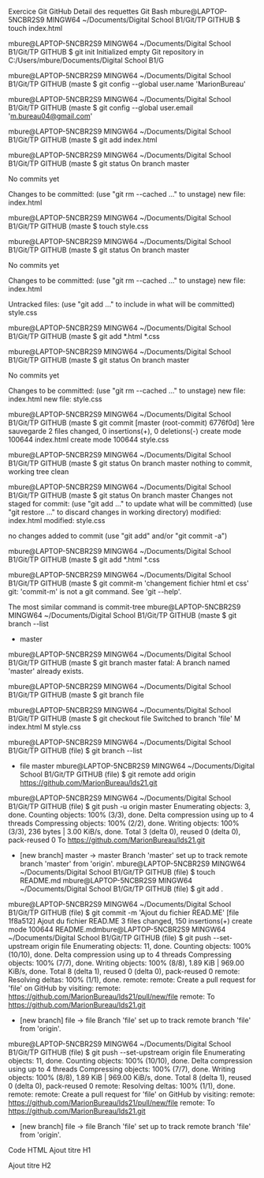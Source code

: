 Exercice Git GitHub
Detail des requettes Git Bash
mbure@LAPTOP-5NCBR2S9 MINGW64 ~/Documents/Digital School B1/Git/TP GITHUB
$ touch index.html

mbure@LAPTOP-5NCBR2S9 MINGW64 ~/Documents/Digital School B1/Git/TP GITHUB
$ git init
Initialized empty Git repository in C:/Users/mbure/Documents/Digital School B1/G

mbure@LAPTOP-5NCBR2S9 MINGW64 ~/Documents/Digital School B1/Git/TP GITHUB (maste
$ git config --global user.name 'MarionBureau'

mbure@LAPTOP-5NCBR2S9 MINGW64 ~/Documents/Digital School B1/Git/TP GITHUB (maste
$ git config --global user.email 'm.bureau04@gmail.com'

mbure@LAPTOP-5NCBR2S9 MINGW64 ~/Documents/Digital School B1/Git/TP GITHUB (maste
$ git add index.html

mbure@LAPTOP-5NCBR2S9 MINGW64 ~/Documents/Digital School B1/Git/TP GITHUB (maste
$ git status
On branch master

No commits yet

Changes to be committed:
  (use "git rm --cached <file>..." to unstage)
        new file:   index.html


mbure@LAPTOP-5NCBR2S9 MINGW64 ~/Documents/Digital School B1/Git/TP GITHUB (maste
$ touch style.css

mbure@LAPTOP-5NCBR2S9 MINGW64 ~/Documents/Digital School B1/Git/TP GITHUB (maste
$ git status
On branch master

No commits yet

Changes to be committed:
  (use "git rm --cached <file>..." to unstage)
        new file:   index.html

Untracked files:
  (use "git add <file>..." to include in what will be committed)
        style.css


mbure@LAPTOP-5NCBR2S9 MINGW64 ~/Documents/Digital School B1/Git/TP GITHUB (maste
$ git add *.html *.css

mbure@LAPTOP-5NCBR2S9 MINGW64 ~/Documents/Digital School B1/Git/TP GITHUB (maste
$ git status
On branch master

No commits yet

Changes to be committed:
  (use "git rm --cached <file>..." to unstage)
        new file:   index.html
        new file:   style.css


mbure@LAPTOP-5NCBR2S9 MINGW64 ~/Documents/Digital School B1/Git/TP GITHUB (maste
$ git commit
[master (root-commit) 6776f0d] 1ère sauvegarde
 2 files changed, 0 insertions(+), 0 deletions(-)
 create mode 100644 index.html
 create mode 100644 style.css

mbure@LAPTOP-5NCBR2S9 MINGW64 ~/Documents/Digital School B1/Git/TP GITHUB (maste
$ git status
On branch master
nothing to commit, working tree clean

mbure@LAPTOP-5NCBR2S9 MINGW64 ~/Documents/Digital School B1/Git/TP GITHUB (maste
$ git status
On branch master
Changes not staged for commit:
  (use "git add <file>..." to update what will be committed)
  (use "git restore <file>..." to discard changes in working directory)
        modified:   index.html
        modified:   style.css

no changes added to commit (use "git add" and/or "git commit -a")

mbure@LAPTOP-5NCBR2S9 MINGW64 ~/Documents/Digital School B1/Git/TP GITHUB (maste
$ git add *.html *.css

mbure@LAPTOP-5NCBR2S9 MINGW64 ~/Documents/Digital School B1/Git/TP GITHUB (maste
$ git commit-m 'changement fichier html et css'
git: 'commit-m' is not a git command. See 'git --help'.

The most similar command is
        commit-tree
mbure@LAPTOP-5NCBR2S9 MINGW64 ~/Documents/Digital School B1/Git/TP GITHUB (maste
$ git branch --list
* master

mbure@LAPTOP-5NCBR2S9 MINGW64 ~/Documents/Digital School B1/Git/TP GITHUB (maste
$ git branch master
fatal: A branch named 'master' already exists.

mbure@LAPTOP-5NCBR2S9 MINGW64 ~/Documents/Digital School B1/Git/TP GITHUB (maste
$ git branch file

mbure@LAPTOP-5NCBR2S9 MINGW64 ~/Documents/Digital School B1/Git/TP GITHUB (maste
$ git checkout file
Switched to branch 'file'
M       index.html
M       style.css

mbure@LAPTOP-5NCBR2S9 MINGW64 ~/Documents/Digital School B1/Git/TP GITHUB (file)
$ git branch --list
* file
  master
mbure@LAPTOP-5NCBR2S9 MINGW64 ~/Documents/Digital School B1/Git/TP GITHUB (file)
$ git remote add origin https://github.com/MarionBureau/lds21.git

mbure@LAPTOP-5NCBR2S9 MINGW64 ~/Documents/Digital School B1/Git/TP GITHUB (file)
$ git push -u origin master
Enumerating objects: 3, done.
Counting objects: 100% (3/3), done.
Delta compression using up to 4 threads
Compressing objects: 100% (2/2), done.
Writing objects: 100% (3/3), 236 bytes | 3.00 KiB/s, done.
Total 3 (delta 0), reused 0 (delta 0), pack-reused 0
To https://github.com/MarionBureau/lds21.git
 * [new branch]      master -> master
Branch 'master' set up to track remote branch 'master' from 'origin'.
mbure@LAPTOP-5NCBR2S9 MINGW64 ~/Documents/Digital School B1/Git/TP GITHUB (file)
$ touch README.md
mbure@LAPTOP-5NCBR2S9 MINGW64 ~/Documents/Digital School B1/Git/TP GITHUB (file)
$ git add .

mbure@LAPTOP-5NCBR2S9 MINGW64 ~/Documents/Digital School B1/Git/TP GITHUB (file)
$ git commit -m 'Ajout du fichier READ.ME'
[file 1f8a512] Ajout du fichier READ.ME
 3 files changed, 150 insertions(+)
 create mode 100644 README.mdmbure@LAPTOP-5NCBR2S9 MINGW64 ~/Documents/Digital School B1/Git/TP GITHUB (file)
$  git push --set-upstream origin file
Enumerating objects: 11, done.
Counting objects: 100% (10/10), done.
Delta compression using up to 4 threads
Compressing objects: 100% (7/7), done.
Writing objects: 100% (8/8), 1.89 KiB | 969.00 KiB/s, done.
Total 8 (delta 1), reused 0 (delta 0), pack-reused 0
remote: Resolving deltas: 100% (1/1), done.
remote:
remote: Create a pull request for 'file' on GitHub by visiting:
remote:      https://github.com/MarionBureau/lds21/pull/new/file
remote:
To https://github.com/MarionBureau/lds21.git
 * [new branch]      file -> file
Branch 'file' set up to track remote branch 'file' from 'origin'.

 mbure@LAPTOP-5NCBR2S9 MINGW64 ~/Documents/Digital School B1/Git/TP GITHUB (file)
$  git push --set-upstream origin file
Enumerating objects: 11, done.
Counting objects: 100% (10/10), done.
Delta compression using up to 4 threads
Compressing objects: 100% (7/7), done.
Writing objects: 100% (8/8), 1.89 KiB | 969.00 KiB/s, done.
Total 8 (delta 1), reused 0 (delta 0), pack-reused 0
remote: Resolving deltas: 100% (1/1), done.
remote:
remote: Create a pull request for 'file' on GitHub by visiting:
remote:      https://github.com/MarionBureau/lds21/pull/new/file
remote:
To https://github.com/MarionBureau/lds21.git
 * [new branch]      file -> file
Branch 'file' set up to track remote branch 'file' from 'origin'.


Code HTML 
Ajout titre H1

Ajout titre H2
